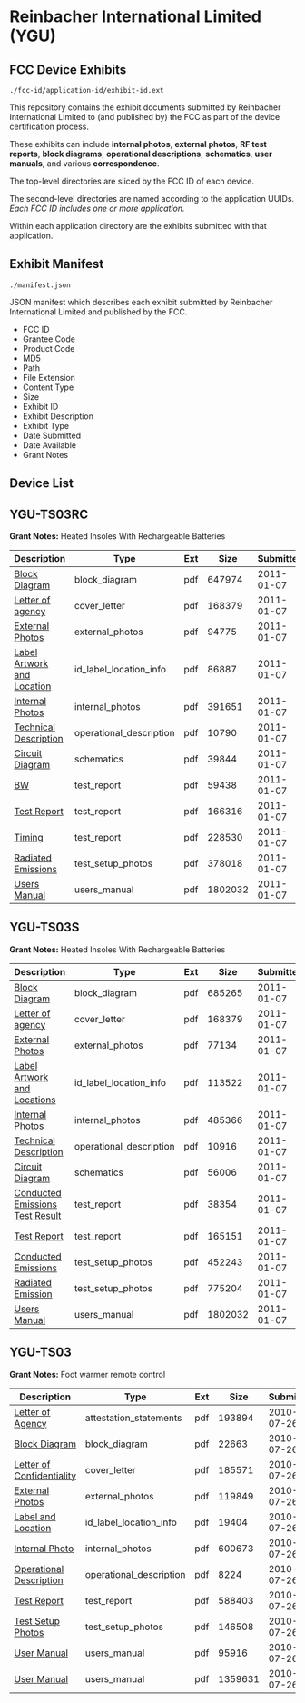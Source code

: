 # Reinbacher International Limited (YGU)
## FCC Device Exhibits

```
./fcc-id/application-id/exhibit-id.ext
```

This repository contains the exhibit documents submitted by Reinbacher International Limited to (and published by) the FCC as part of the device certification process.

These exhibits can include **internal photos**, **external photos**, **RF test reports**, **block diagrams**, **operational descriptions**, **schematics**, **user manuals**, and various **correspondence**.

The top-level directories are sliced by the FCC ID of each device.

The second-level directories are named according to the application UUIDs. *Each FCC ID includes one or more application.*

Within each application directory are the exhibits submitted with that application. 

## Exhibit Manifest

```
./manifest.json
```

JSON manifest which describes each exhibit submitted by Reinbacher International Limited and published by the FCC.

- FCC ID
- Grantee Code
- Product Code
- MD5
- Path
- File Extension
- Content Type
- Size
- Exhibit ID
- Exhibit Description
- Exhibit Type
- Date Submitted
- Date Available
- Grant Notes

## Device List
## YGU-TS03RC
**Grant Notes:** Heated Insoles With Rechargeable Batteries

| Description | Type | Ext | Size | Submitted | Available |
| ----------- | ---- | --- | ---- | --------- | --------- |
| [Block Diagram](YGU-TS03RC/c2e804f7a5371d4043eb1acdaaa787ec/1401119.pdf) | block_diagram | pdf | 647974 | 2011-01-07 | 2011-01-07 |
| [Letter of agency](YGU-TS03RC/c2e804f7a5371d4043eb1acdaaa787ec/1401126.pdf) | cover_letter | pdf | 168379 | 2011-01-07 | 2011-01-07 |
| [External Photos](YGU-TS03RC/c2e804f7a5371d4043eb1acdaaa787ec/1401123.pdf) | external_photos | pdf | 94775 | 2011-01-07 | 2011-01-07 |
| [Label Artwork and Location](YGU-TS03RC/c2e804f7a5371d4043eb1acdaaa787ec/1401125.pdf) | id_label_location_info | pdf | 86887 | 2011-01-07 | 2011-01-07 |
| [Internal Photos](YGU-TS03RC/c2e804f7a5371d4043eb1acdaaa787ec/1401124.pdf) | internal_photos | pdf | 391651 | 2011-01-07 | 2011-01-07 |
| [Technical Description](YGU-TS03RC/c2e804f7a5371d4043eb1acdaaa787ec/1401122.pdf) | operational_description | pdf | 10790 | 2011-01-07 | 2011-01-07 |
| [Circuit Diagram](YGU-TS03RC/c2e804f7a5371d4043eb1acdaaa787ec/1401121.pdf) | schematics | pdf | 39844 | 2011-01-07 | 2011-01-07 |
| [BW](YGU-TS03RC/c2e804f7a5371d4043eb1acdaaa787ec/1401120.pdf) | test_report | pdf | 59438 | 2011-01-07 | 2011-01-07 |
| [Test Report](YGU-TS03RC/c2e804f7a5371d4043eb1acdaaa787ec/1401129.pdf) | test_report | pdf | 166316 | 2011-01-07 | 2011-01-07 |
| [Timing](YGU-TS03RC/c2e804f7a5371d4043eb1acdaaa787ec/1401130.pdf) | test_report | pdf | 228530 | 2011-01-07 | 2011-01-07 |
| [Radiated Emissions](YGU-TS03RC/c2e804f7a5371d4043eb1acdaaa787ec/1401128.pdf) | test_setup_photos | pdf | 378018 | 2011-01-07 | 2011-01-07 |
| [Users Manual](YGU-TS03RC/c2e804f7a5371d4043eb1acdaaa787ec/1401127.pdf) | users_manual | pdf | 1802032 | 2011-01-07 | 2011-01-07 |
## YGU-TS03S
**Grant Notes:** Heated Insoles With Rechargeable Batteries

| Description | Type | Ext | Size | Submitted | Available |
| ----------- | ---- | --- | ---- | --------- | --------- |
| [Block Diagram](YGU-TS03S/c8276c588a6cc43f3e98f57f91ea9ff0/1401131.pdf) | block_diagram | pdf | 685265 | 2011-01-07 | 2011-01-07 |
| [Letter of agency](YGU-TS03S/c8276c588a6cc43f3e98f57f91ea9ff0/1401126.pdf) | cover_letter | pdf | 168379 | 2011-01-07 | 2011-01-07 |
| [External Photos](YGU-TS03S/c8276c588a6cc43f3e98f57f91ea9ff0/1401140.pdf) | external_photos | pdf | 77134 | 2011-01-07 | 2011-01-07 |
| [Label Artwork and Locations](YGU-TS03S/c8276c588a6cc43f3e98f57f91ea9ff0/1401143.pdf) | id_label_location_info | pdf | 113522 | 2011-01-07 | 2011-01-07 |
| [Internal Photos](YGU-TS03S/c8276c588a6cc43f3e98f57f91ea9ff0/1401142.pdf) | internal_photos | pdf | 485366 | 2011-01-07 | 2011-01-07 |
| [Technical Description](YGU-TS03S/c8276c588a6cc43f3e98f57f91ea9ff0/1401138.pdf) | operational_description | pdf | 10916 | 2011-01-07 | 2011-01-07 |
| [Circuit Diagram](YGU-TS03S/c8276c588a6cc43f3e98f57f91ea9ff0/1401132.pdf) | schematics | pdf | 56006 | 2011-01-07 | 2011-01-07 |
| [Conducted Emissions Test Result](YGU-TS03S/c8276c588a6cc43f3e98f57f91ea9ff0/1401137.pdf) | test_report | pdf | 38354 | 2011-01-07 | 2011-01-07 |
| [Test Report](YGU-TS03S/c8276c588a6cc43f3e98f57f91ea9ff0/1401151.pdf) | test_report | pdf | 165151 | 2011-01-07 | 2011-01-07 |
| [Conducted Emissions](YGU-TS03S/c8276c588a6cc43f3e98f57f91ea9ff0/1401134.pdf) | test_setup_photos | pdf | 452243 | 2011-01-07 | 2011-01-07 |
| [Radiated Emission](YGU-TS03S/c8276c588a6cc43f3e98f57f91ea9ff0/1401149.pdf) | test_setup_photos | pdf | 775204 | 2011-01-07 | 2011-01-07 |
| [Users Manual](YGU-TS03S/c8276c588a6cc43f3e98f57f91ea9ff0/1401127.pdf) | users_manual | pdf | 1802032 | 2011-01-07 | 2011-01-07 |
## YGU-TS03
**Grant Notes:** Foot warmer remote control

| Description | Type | Ext | Size | Submitted | Available |
| ----------- | ---- | --- | ---- | --------- | --------- |
| [Letter of Agency](YGU-TS03/45f56c0719d06c31e902f1ac0f09cc84/1317391.pdf) | attestation_statements | pdf | 193894 | 2010-07-26 | 2010-07-26 |
| [Block Diagram](YGU-TS03/45f56c0719d06c31e902f1ac0f09cc84/1317394.pdf) | block_diagram | pdf | 22663 | 2010-07-26 | 2010-07-26 |
| [Letter of Confidentiality](YGU-TS03/45f56c0719d06c31e902f1ac0f09cc84/1317392.pdf) | cover_letter | pdf | 185571 | 2010-07-26 | 2010-07-26 |
| [External Photos](YGU-TS03/45f56c0719d06c31e902f1ac0f09cc84/1317395.pdf) | external_photos | pdf | 119849 | 2010-07-26 | 2010-07-26 |
| [Label and Location](YGU-TS03/45f56c0719d06c31e902f1ac0f09cc84/1317396.pdf) | id_label_location_info | pdf | 19404 | 2010-07-26 | 2010-07-26 |
| [Internal Photo](YGU-TS03/45f56c0719d06c31e902f1ac0f09cc84/1317397.pdf) | internal_photos | pdf | 600673 | 2010-07-26 | 2010-07-26 |
| [Operational Description](YGU-TS03/45f56c0719d06c31e902f1ac0f09cc84/1317398.pdf) | operational_description | pdf | 8224 | 2010-07-26 | 2010-07-26 |
| [Test Report](YGU-TS03/45f56c0719d06c31e902f1ac0f09cc84/1317399.pdf) | test_report | pdf | 588403 | 2010-07-26 | 2010-07-26 |
| [Test Setup Photos](YGU-TS03/45f56c0719d06c31e902f1ac0f09cc84/1317400.pdf) | test_setup_photos | pdf | 146508 | 2010-07-26 | 2010-07-26 |
| [User Manual](YGU-TS03/45f56c0719d06c31e902f1ac0f09cc84/1317401.pdf) | users_manual | pdf | 95916 | 2010-07-26 | 2010-07-26 |
| [User Manual](YGU-TS03/45f56c0719d06c31e902f1ac0f09cc84/1317415.pdf) | users_manual | pdf | 1359631 | 2010-07-26 | 2010-07-26 |
